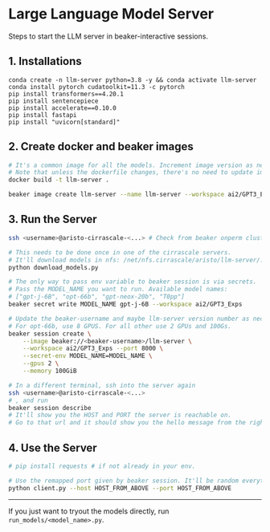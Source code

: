 # Large Language Model Server

Steps to start the LLM server in beaker-interactive sessions.

## 1. Installations

```
conda create -n llm-server python=3.8 -y && conda activate llm-server
conda install pytorch cudatoolkit=11.3 -c pytorch
pip install transformers==4.20.1
pip install sentencepiece
pip install accelerate==0.10.0
pip install fastapi
pip install "uvicorn[standard]"
```

## 2. Create docker and beaker images

```bash
# It's a common image for all the models. Increment image version as necessary.
# Note that unless the dockerfile changes, there's no need to update image.
docker build -t llm-server .

beaker image create llm-server --name llm-server --workspace ai2/GPT3_Exps
```

## 3. Run the Server

```bash
ssh <username>@aristo-cirrascale-<...> # Check from beaker onperm clusters

# This needs to be done once in one of the cirrascale servers.
# It'll download models in nfs: /net/nfs.cirrascale/aristo/llm-server/.hf_cache
python download_models.py

# The only way to pass env variable to beaker session is via secrets.
# Pass the MODEL_NAME you want to run. Available model names:
# ["gpt-j-6B", "opt-66b", "gpt-neox-20b", "T0pp"]
beaker secret write MODEL_NAME gpt-j-6B --workspace ai2/GPT3_Exps

# Update the beaker-username and maybe llm-server version number as necessary, and run:
# For opt-66b, use 8 GPUS. For all other use 2 GPUs and 100Gs.
beaker session create \
    --image beaker://<beaker-username>/llm-server \
    --workspace ai2/GPT3_Exps --port 8000 \
    --secret-env MODEL_NAME=MODEL_NAME \
    --gpus 2 \
    --memory 100GiB

# In a different terminal, ssh into the server again
ssh <username>@aristo-cirrascale-<...>
# , and run
beaker session describe
# It'll show you the HOST and PORT the server is reachable on.
# Go to that url and it should show you the hello message from the right model.
```

## 4. Use the Server

```bash
# pip install requests # if not already in your env.

# Use the remapped port given by beaker session. It'll be random everytime.
python client.py --host HOST_FROM_ABOVE --port HOST_FROM_ABOVE
```

----

If you just want to tryout the models directly, run `run_models/<model_name>.py`.
